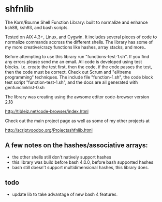 # shfnlib
The Korn/Bourne Shell Function Library: built to normalize and enhance ksh88, ksh93, and bash scripts.

Tested on AIX 4.3+, Linux, and Cygwin. It includes several pieces of code to normalize commands accross the different shells. The library has some of my more creative/crazy functions like hashes, array stacks, and more..

Before attempting to use this library run "functions-test-1.sh".
If you find any errors please send me an email.
All code is developed using test blocks. i.e. create the test first, then the code, if the code passes the test, then the code must be correct.
Check out Scrum and "eXtreme programming" techniques. 
The include file "function-1.sh", the code block test script "function-test-1.sh", and the docs are all generated with genfunclinklist-0.sh

The library was creating using the awsome editor code-browser version 2.18

http://tibleiz.net/code-browser/index.html

Check out the main project page as well as some of my other projects at

http://scriptvoodoo.org/Projectsshfnlib.html

## A few notes on the hashes/associative arrays:
* the other shells still don't natively support hashes
* this library was build before bash 4.0.0, before bash supported hashes
* bash still doesn't support multidimensional hashes, this library does.

## todo
* update lib to take advantage of new bash 4 features.
